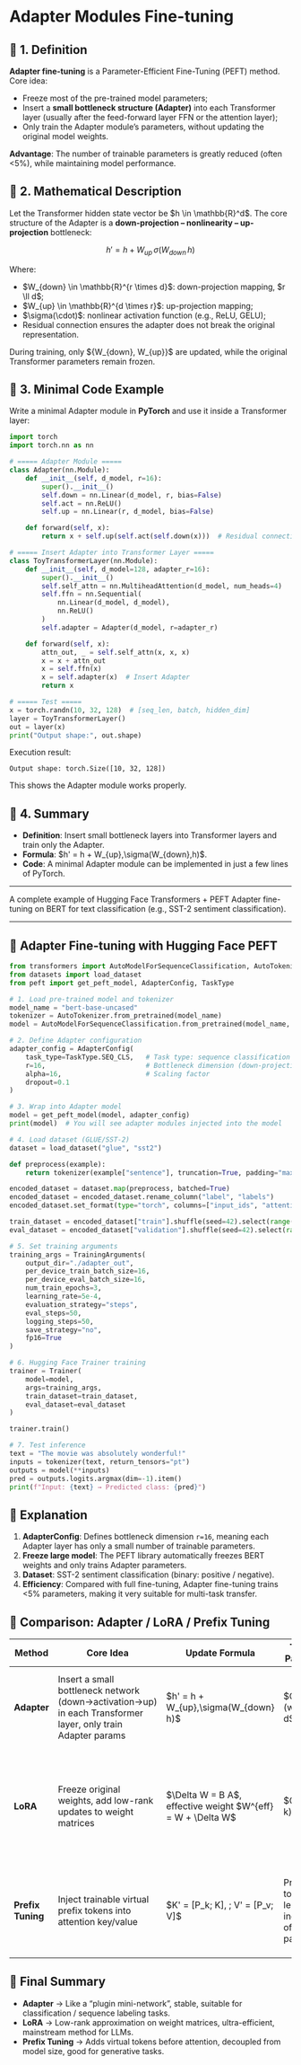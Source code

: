 # Adapter Modules Fine-tuning

## 📖 1. Definition

**Adapter fine-tuning** is a Parameter-Efficient Fine-Tuning (PEFT) method.
Core idea:

* Freeze most of the pre-trained model parameters;
* Insert a **small bottleneck structure (Adapter)** into each Transformer layer (usually after the feed-forward layer FFN or the attention layer);
* Only train the Adapter module’s parameters, without updating the original model weights.

**Advantage**: The number of trainable parameters is greatly reduced (often <5%), while maintaining model performance.



## 📖 2. Mathematical Description

Let the Transformer hidden state vector be \$h \in \mathbb{R}^d\$.
The core structure of the Adapter is a **down-projection – nonlinearity – up-projection** bottleneck:

$$
h' = h + W_{up}\,\sigma(W_{down}\,h)
$$

Where:

* \$W\_{down} \in \mathbb{R}^{r \times d}\$: down-projection mapping, \$r \ll d\$;
* \$W\_{up} \in \mathbb{R}^{d \times r}\$: up-projection mapping;
* \$\sigma(\cdot)\$: nonlinear activation function (e.g., ReLU, GELU);
* Residual connection ensures the adapter does not break the original representation.

During training, only \${W\_{down}, W\_{up}}\$ are updated, while the original Transformer parameters remain frozen.



## 📖 3. Minimal Code Example

Write a minimal Adapter module in **PyTorch** and use it inside a Transformer layer:

```python
import torch
import torch.nn as nn

# ===== Adapter Module =====
class Adapter(nn.Module):
    def __init__(self, d_model, r=16):
        super().__init__()
        self.down = nn.Linear(d_model, r, bias=False)
        self.act = nn.ReLU()
        self.up = nn.Linear(r, d_model, bias=False)

    def forward(self, x):
        return x + self.up(self.act(self.down(x)))  # Residual connection

# ===== Insert Adapter into Transformer Layer =====
class ToyTransformerLayer(nn.Module):
    def __init__(self, d_model=128, adapter_r=16):
        super().__init__()
        self.self_attn = nn.MultiheadAttention(d_model, num_heads=4)
        self.ffn = nn.Sequential(
            nn.Linear(d_model, d_model),
            nn.ReLU()
        )
        self.adapter = Adapter(d_model, r=adapter_r)

    def forward(self, x):
        attn_out, _ = self.self_attn(x, x, x)
        x = x + attn_out
        x = self.ffn(x)
        x = self.adapter(x)  # Insert Adapter
        return x

# ===== Test =====
x = torch.randn(10, 32, 128)  # [seq_len, batch, hidden_dim]
layer = ToyTransformerLayer()
out = layer(x)
print("Output shape:", out.shape)
```

Execution result:

```
Output shape: torch.Size([10, 32, 128])
```

This shows the Adapter module works properly.



## 📖 4. Summary

* **Definition**: Insert small bottleneck layers into Transformer layers and train only the Adapter.
* **Formula**: \$h' = h + W\_{up},\sigma(W\_{down},h)\$.
* **Code**: A minimal Adapter module can be implemented in just a few lines of PyTorch.

---

A complete example of Hugging Face Transformers + PEFT Adapter fine-tuning on BERT for text classification (e.g., SST-2 sentiment classification).

---

## 📖 Adapter Fine-tuning with Hugging Face PEFT

```python
from transformers import AutoModelForSequenceClassification, AutoTokenizer, TrainingArguments, Trainer
from datasets import load_dataset
from peft import get_peft_model, AdapterConfig, TaskType

# 1. Load pre-trained model and tokenizer
model_name = "bert-base-uncased"
tokenizer = AutoTokenizer.from_pretrained(model_name)
model = AutoModelForSequenceClassification.from_pretrained(model_name, num_labels=2)

# 2. Define Adapter configuration
adapter_config = AdapterConfig(
    task_type=TaskType.SEQ_CLS,   # Task type: sequence classification
    r=16,                         # Bottleneck dimension (down-projection)
    alpha=16,                     # Scaling factor
    dropout=0.1
)

# 3. Wrap into Adapter model
model = get_peft_model(model, adapter_config)
print(model)  # You will see adapter modules injected into the model

# 4. Load dataset (GLUE/SST-2)
dataset = load_dataset("glue", "sst2")

def preprocess(example):
    return tokenizer(example["sentence"], truncation=True, padding="max_length", max_length=128)

encoded_dataset = dataset.map(preprocess, batched=True)
encoded_dataset = encoded_dataset.rename_column("label", "labels")
encoded_dataset.set_format(type="torch", columns=["input_ids", "attention_mask", "labels"])

train_dataset = encoded_dataset["train"].shuffle(seed=42).select(range(2000))  # Small-sample demo
eval_dataset = encoded_dataset["validation"].shuffle(seed=42).select(range(500))

# 5. Set training arguments
training_args = TrainingArguments(
    output_dir="./adapter_out",
    per_device_train_batch_size=16,
    per_device_eval_batch_size=16,
    num_train_epochs=3,
    learning_rate=5e-4,
    evaluation_strategy="steps",
    eval_steps=50,
    logging_steps=50,
    save_strategy="no",
    fp16=True
)

# 6. Hugging Face Trainer training
trainer = Trainer(
    model=model,
    args=training_args,
    train_dataset=train_dataset,
    eval_dataset=eval_dataset
)

trainer.train()

# 7. Test inference
text = "The movie was absolutely wonderful!"
inputs = tokenizer(text, return_tensors="pt")
outputs = model(**inputs)
pred = outputs.logits.argmax(dim=-1).item()
print(f"Input: {text} → Predicted class: {pred}")
```

## 📖 Explanation

1. **AdapterConfig**: Defines bottleneck dimension `r=16`, meaning each Adapter layer has only a small number of trainable parameters.
2. **Freeze large model**: The PEFT library automatically freezes BERT weights and only trains Adapter parameters.
3. **Dataset**: SST-2 sentiment classification (binary: positive / negative).
4. **Efficiency**: Compared with full fine-tuning, Adapter fine-tuning trains <5% parameters, making it very suitable for multi-task transfer.



## 📖 Comparison: Adapter / LoRA / Prefix Tuning

| Method            | Core Idea                                                                                                   | Update Formula                                                  | Trainable Parameters                                       | Advantage                                                                                   | Use Cases                                                                 |
| ----------------- | ----------------------------------------------------------------------------------------------------------- | --------------------------------------------------------------- | ---------------------------------------------------------- | ------------------------------------------------------------------------------------------- | ------------------------------------------------------------------------- |
| **Adapter**       | Insert a small bottleneck network (down→activation→up) in each Transformer layer, only train Adapter params | \$h' = h + W\_{up},\sigma(W\_{down} h)\$                        | \$O(d r)\$ (where \$r \ll d\$)                             | Stable, easy multi-task transfer, each task only stores small Adapters                      | Widely used in NLP tasks, text classification, sequence labeling          |
| **LoRA**          | Freeze original weights, add low-rank updates to weight matrices                                            | \$\Delta W = B A\$, effective weight \$W^{eff} = W + \Delta W\$ | \$O(d r + r k)\$                                           | Extremely small parameter count, efficient inference, widely used with quantization (QLoRA) | LLM fine-tuning, instruction tuning, chatbots                             |
| **Prefix Tuning** | Inject trainable virtual prefix tokens into attention key/value                                             | \$K' = \[P\_k; K], ; V' = \[P\_v; V]\$                          | Proportional to prefix length, independent of model params | Fixed parameter count, decoupled from model size, good for large models                     | Generation tasks (NLG, dialogue, translation), rapid multi-task switching |


## 📖 Final Summary

* **Adapter** → Like a “plugin mini-network”, stable, suitable for classification / sequence labeling tasks.
* **LoRA** → Low-rank approximation on weight matrices, ultra-efficient, mainstream method for LLMs.
* **Prefix Tuning** → Adds virtual tokens before attention, decoupled from model size, good for generative tasks.


